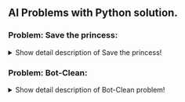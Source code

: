 ## AI Problems with Python solution.

### Problem: Save the princess:

<details>
  <summary> Show detail description of Save the princess!</summary>
  
### Problem defination on Hackerrank: 

https://www.hackerrank.com/challenges/saveprincess

### About problem:

Princess Peach is trapped in one of the four corners of a square grid.
You are in the center of the grid and can move one step at a time in any of the four directions

#### Input format

The first line contains an odd integer N (3 <= N < 100) denoting the size of the grid. This is followed by an NxN grid. Each cell is denoted by '-' (ascii value: 45). The       bot position is denoted by 'm' and the princess position is denoted by 'p'.

Grid is indexed using Matrix Convention

#### Output format

Print out the moves you will take to rescue the princess in one go. The moves must be separated by '\n', a newline. The valid moves are LEFT or RIGHT or UP or DOWN.

#### Sample input

```
3
---
-m-
p--
```
#### Sample output

```
DOWN
LEFT
```

#### logic:

- First compute position of Bot and Princess
- compare their positions based on x distance and y distance 
- if x distance is higher then take either up or down move.
- if y distance is higher then take either right or left move.
- follow this steps until reach to the goal position.

  </details>
  
### Problem: Bot-Clean:

<details>
  <summary> Show detail description of Bot-Clean problem!</summary>
  

### Problem defination on Hackerrank: 

https://www.hackerrank.com/challenges/botclean

### About problem:
It's a cleaning bot whose sensor is a head mounted camera and whose actuators are the wheels beneath it. It's used to clean the floor.
The bot here is positioned at the top left corner of a 5*5 grid. Your task is to move the bot to clean all the dirty cells.

#### Input format

The first line contains two space separated integers which indicate the current position of the bot.
The board is indexed using Matrix Convention
5 lines follow representing the grid. Each cell in the grid is represented by any of the following 3 characters: 'b' (ascii value 98) indicates the bot's current position, 'd' (ascii value 100) indicates a dirty cell and '-' (ascii value 45) indicates a clean cell in the grid.
Note If the bot is on a dirty cell, the cell will still have 'd' on it.

#### Output format
  
The output is the action that is taken by the bot in the current step, and it can be either one of the movements in 4 directions or cleaning up the cell in which it is currently located. The valid output strings are LEFT, RIGHT, UP and DOWN or CLEAN. If the bot ever reaches a dirty cell, output CLEAN to clean the dirty cell. Repeat this process until all the cells on the grid are cleaned.
  
#### Sample input

```
0 0
b---d
-d--d
--dd-
--d--
----d
```
#### Sample output 00:

```
RIGHT
```
  
#### Resultant state:

```
-b--d
-d--d
--dd-
--d--
----d
```

#### Sample output 01:

```
DOWN
```
  
#### Resultant state:

```
----d
-b--d
--dd-
--d--
----d
```

#### Output video:


https://user-images.githubusercontent.com/69752829/154788286-cf43495e-025a-4b03-b039-22c1b1c33992.mp4



#### logic:

1) First compute position of Bot and dirty places
2) compare their positions based on x distance and y distance 
3) choose nearest dirty location and take move toward it.
4) if x distance is higher then take either up or down move.
5) if y distance is higher then take either right or left move.
6) repeat steps 4 & 5 until reach to the that dirty position.
7) once reached to the dirty position, clean it and repeat from step 1 until all dirty position would be cleaned.

</details>

